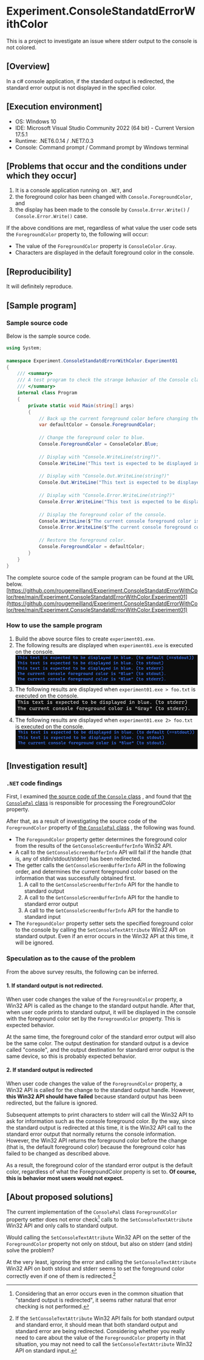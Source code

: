 # Experiment.ConsoleStandatdErrorWithColor
This is a project to investigate an issue where stderr output to the console is not colored.

## [Overview]
In a c# console application, if the standard output is redirected, the standard error output is not displayed in the specified color.

## [Execution environment]

+ OS: WIndows 10
+ IDE: Microsoft Visual Studio Community 2022 (64 bit) - Current Version 17.5.1
+ Runtime: .NET6.0.14 / .NET7.0.3
+ Console: Command prompt / Command prompt by Windows terminal

## [Problems that occur and the conditions under which they occur]
1. It is a console application running on `.NET`, and
2. the foreground color has been changed with `Console.ForegroundColor`, and
3. the display has been made to the console by `Console.Error.Write()` / `Console.Error.Write()` case.

If the above conditions are met, regardless of what value the user code sets the `ForegroundColor` property to, the following will occur:
+ The value of the `ForegroundColor` property is `ConsoleColor.Gray`.
+ Characters are displayed in the default foreground color in the console.

## [Reproducibility]
It will definitely reproduce.

## [Sample program]

### Sample source code
Below is the sample source code.

```c#
using System;

namespace Experiment.ConsoleStandatdErrorWithColor.Experiment01
{
    /// <summary>
    /// A test program to check the strange behavior of the Console class.
    /// </summary>
    internal class Program
    {
        private static void Main(string[] args)
        {
            // Back up the current foreground color before changing the foreground color.
            var defaultColor = Console.ForegroundColor;

            // Change the foreground color to blue.
            Console.ForegroundColor = ConsoleColor.Blue;

            // Display with "Console.WriteLine(string?)".
            Console.WriteLine("This text is expected to be displayed in blue. (to default (==stdout))");

            // Display with "Console.Out.WriteLine(string?)"
            Console.Out.WriteLine("This text is expected to be displayed in blue. (to stdout)");

            // Display with "Console.Error.WriteLine(string?)"
            Console.Error.WriteLine("This text is expected to be displayed in blue. (to stderr)");

            // Display the foreground color of the console.
            Console.WriteLine($"The current console foreground color is \"{Console.ForegroundColor}\" (to stdout).");
            Console.Error.WriteLine($"The current console foreground color is \"{Console.ForegroundColor}\" (to stderr).");

            // Restore the foreground color.
            Console.ForegroundColor = defaultColor;
        }
    }
}
```

The complete source code of the sample program can be found at the URL below.
[https://github.com/rougemeilland/Experiment.ConsoleStandatdErrorWithColor/tree/main/Experiment.ConsoleStandatdErrorWithColor.Experiment01](https://github.com/rougemeilland/Experiment.ConsoleStandatdErrorWithColor/tree/main/Experiment.ConsoleStandatdErrorWithColor.Experiment01)

### How to use the sample program
1. Build the above source files to create `experiment01.exe`.
1. The following results are displayed when `experiment01.exe` is executed on the console. ![Execution result when not redirected](img/experiment01_01.png)
1. The following results are displayed when `experiment01.exe > foo.txt` is executed on the console. ![Execution result when not redirected](img/experiment01_02.png)
1. The following results are displayed when `experiment01.exe 2> foo.txt` is executed on the console. ![Execution result when not redirected](img/experiment01_03.png)

## [Investigation result]

### `.NET` code findings

First, I examined
[the source code of the `Console` class](https://github.com/dotnet/runtime/blob/main/src/libraries/System.Console/src/System/Console.cs)
, and found that 
[the `ConsolePal` class](https://github.com/dotnet/runtime/blob/main/src/libraries/System.Console/src/System/ConsolePal.Windows.cs)
is responsible for processing the ForegroundColor property.

After that, as a result of investigating the source code of the `ForegroundColor` property of 
[the `ConsolePal` class](https://github.com/dotnet/runtime/blob/main/src/libraries/System.Console/src/System/ConsolePal.Windows.cs)
, the following was found.

* The `ForegoundColor` property getter determines the foreground color from the results of the `GetConsoleScreenBufferInfo` Win32 API.
* A call to the `GetConsoleScreenBufferInfo` API will fail if the handle (that is, any of stdin/stdout/stderr) has been redirected.
* The getter calls the `GetConsoleScreenBufferInfo` API in the following order, and determines the current foreground color based on the information that was successfully obtained first.
  1. A call to the `GetConsoleScreenBufferInfo` API for the handle to standard output
  1. A call to the `GetConsoleScreenBufferInfo` API for the handle to standard error output
  1. A call to the `GetConsoleScreenBufferInfo` API for the handle to standard input
* The `ForegoundColor` property setter sets the specified foreground color to the console by calling the `SetConsoleTextAttribute` Win32 API on standard output. Even if an error occurs in the Win32 API at this time, it will be ignored.

### Speculation as to the cause of the problem
From the above survey results, the following can be inferred.

#### 1. If standard output is not redirected.
When user code changes the value of the `ForegroundColor` property, a Win32 API is called as the change to the standard output handle.
After that, when user code prints to standard output, it will be displayed in the console with the foreground color set by the `ForegroundColor` property.
This is expected behavior.

At the same time, the foreground color of the standard error output will also be the same color.
The output destination for standard output is a device called "console", and the output destination for standard error output is the same device, so this is probably expected behavior.

#### 2. If standard output is redirected
When user code changes the value of the `ForegroundColor` property, a Win32 API is called for the change to the standard output handle.
However, **this Win32 API should have failed** because standard output has been redirected, but the failure is ignored.

Subsequent attempts to print characters to stderr will call the Win32 API to ask for information such as the console foreground color.
By the way, since the standard output is redirected at this time, it is the Win32 API call to the standard error output that normally returns the console information.
However, the Win32 API returns the foreground color before the change (that is, the default foreground color) because the foreground color has failed to be changed as described above.

As a result, the foreground color of the standard error output is the default color, regardless of what the ForegroundColor property is set to.
**Of course, this is behavior most users would not expect.**

## [About proposed solutions]
The current implementation of the `ConsolePal` class `ForegroundColor` property setter does not error check[^1] calls to the `SetConsoleTextAttribute` Win32 API and only calls to standard output.

Would calling the `SetConsoleTextAttribute` Win32 API on the setter of the `ForegroundColor` property not only on stdout, but also on stderr (and stdin) solve the problem?

At the very least, ignoring the error and calling the `SetConsoleTextAttribute` Win32 API on both stdout and stderr seems to set the foreground color correctly even if one of them is redirected.[^2]

[^1]: Considering that an error occurs even in the common situation that "standard output is redirected", it seems rather natural that error checking is not performed.

[^2]: If the `SetConsoleTextAttribute` Win32 API fails for both standard output and standard error, it should mean that both standard output and standard error are being redirected. Considering whether you really need to care about the value of the `ForegroundColor` property in that situation, you may not need to call the `SetConsoleTextAttribute` Win32 API on standard input.

